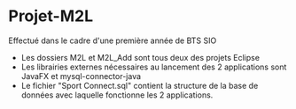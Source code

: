 # Projet-M2L
Effectué dans le cadre d'une première année de BTS SIO 

- Les dossiers M2L et M2L_Add sont tous deux des projets Eclipse
- Les librairies externes nécessaires au lancement des 2 applications sont JavaFX et mysql-connector-java
- Le fichier "Sport Connect.sql" contient la structure de la base de données avec laquelle fonctionne les 2 applications. 
